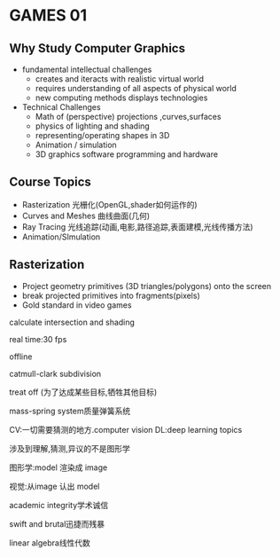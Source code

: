 # GAMES 01 

## Why Study Computer Graphics
- fundamental intellectual challenges
  - creates and iteracts with realistic virtual world
  - requires understanding of all aspects of physical world
  - new computing methods displays technologies
- Technical Challenges
  - Math of (perspective) projections ,curves,surfaces
  - physics of lighting and shading
  - representing/operating shapes in 3D 
  - Animation / simulation
  - 3D graphics software programming and hardware

## Course Topics
- Rasterization 光栅化(OpenGL,shader如何运作的)
- Curves and Meshes 曲线曲面(几何)
- Ray Tracing 光线追踪(动画,电影,路径追踪,表面建模,光线传播方法)
- Animation/SImulation 


## Rasterization
- Project geometry primitives (3D triangles/polygons) onto the screen
- break projected primitives into fragments(pixels)
- Gold standard in video games

calculate intersection and shading

real time:30 fps

offline

catmull-clark subdivision


treat off (为了达成某些目标,牺牲其他目标)

mass-spring system质量弹簧系统

CV:一切需要猜测的地方.computer vision
DL:deep learning topics

涉及到理解,猜测,异议的不是图形学

图形学:model 渲染成 image

视觉:从image 认出 model

academic integrity学术诚信

swift and brutal迅捷而残暴

linear algebra线性代数